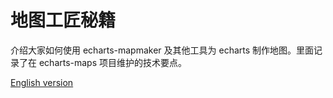 # 地图工匠秘籍

介绍大家如何使用 echarts-mapmaker 及其他工具为 echarts 制作地图。里面记录了在 echarts-maps 项目维护的技术要点。

[English version](https://echarts-maps.github.io/echarts-geomapping-book-en/)
